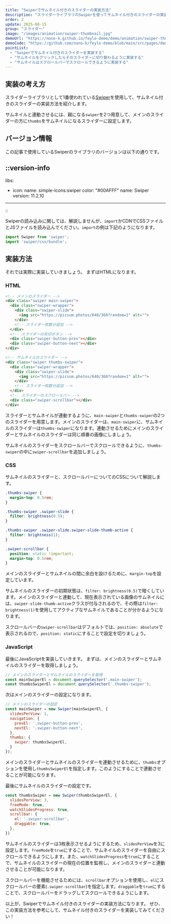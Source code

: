 ```yaml
---
title: "Swiperでサムネイル付きのスライダーの実装方法"
description: "スライダーライブラリのSwiperを使ってサムネイル付きのスライダーの実装方法を紹介します。サムネイルをクリックしたらそのスライダーに切り替わるように実装します。"
order: 2
update: 2025-08-15
group: "スライダー"
image: "/images/animation/swiper-thumbnail.jpg"
demoUrl: "https://nono-k.github.io/feylo-demo/demo/animation/swiper-thumbnail/"
demoCode: "https://github.com/nono-k/feylo-demo/blob/main/src/pages/demo/animation/swiper-thumbnail.astro"
pointList:
  - "Swiperでサムネイル付きのスライダーを実装する"
  - "サムネイルをクリックしたらそのスライダーに切り替わるように実装する"
  - "サムネイルはスクロールバーでスクロールできるように実装する"
---
```


## 実装の考え方

スライダーライブラリとして1番使われている[Swiper](https://swiperjs.com/)を使用して、サムネイル付きのスライダーの実装方法を紹介します。

サムネイルと連動させるには、親になる`swiper`を2つ用意して、メインのスライダーの方に`thumbs`をサムネイルになるスライダーに設定します。

## バージョン情報

この記事で使用しているSwiperのライブラリのバージョンは以下の通りです。

::version-info
---
libs:
  - icon: 
      name: simple-icons:swiper
      color: "#00AFFF"
    name: Swiper
    version: 11.2.10
---
::

Swiperの読み込みに関しては、解説しませんが、`import`かCDNでCSSファイルとJSファイルを読み込んでください。`import`の例は下記のようになります。

```js [JavaScript]
import Swiper from 'swiper';
import 'swiper/css/bundle';
```

## 実装方法

それでは実際に実装していきましょう。
まずはHTMLになります。

### HTML

```html [HTML]
<!-- メインのスライダー -->
<div class="swiper main-swiper">
  <div class="swiper-wrapper">
    <div class="swiper-slide">
      <img src="https://picsum.photos/640/360?random=1" alt="">
    </div>
    <!-- スライダー枚数分追加 -->
  </div>
  <!-- スライダーの矢印ボタン -->
  <div class="swiper-button-prev"></div>
  <div class="swiper-button-next"></div>
</div>

<!-- サムネイルのスライダー -->
<div class="swiper thumbs-swiper">
  <div class="swiper-wrapper">
    <div class="swiper-slide">
      <img src="https://picsum.photos/640/360?random=1" alt="">
    </div>
    <!-- スライダー枚数分追加 -->
  </div>
  <!-- スライダーのスクロールバー -->
  <div class="swiper-scrollbar"></div>
</div>
```

スライダーとサムネイルが連動するように、`main-swiper`と`thumbs-swiper`の2つのスライダーを用意します。メインのスライダーは、`main-swiper`に、サムネイルのスライダーは`thumbs-swiper`になります。連動させるためにメインのスライダーとサムネイルのスライダーは同じ順番の画像にしましょう。

サムネイルのスライダーをスクロールバーでスクロールできるように、`thumbs-swiper`の中に`swiper-scrollbar`を追加しましょう。

### CSS

サムネイルのスライダーと、スクロールバーについてのCSSについて解説します。

```css [CSS]
.thumbs-swiper {
  margin-top: 0.5rem;
}

.thumbs-swiper .swiper-slide {
  filter: brightness(0.5);
}

.thumbs-swiper .swiper-slide.swiper-slide-thumb-active {
  filter: brightness(1);
}

.swiper-scrollbar {
  position: static !important;
  margin-top: 0.5rem;
}
```
メインのスライダーとサムネイルの間に余白を設けるために、`margin-top`を設定しています。

サムネイルのスライダーの初期状態は、`filter: brightness(0.5)`で暗くしています。メインのスライダーと連動して、現在表示されている画像のサムネイルには、`swiper-slide-thumb-active`クラスが付与されるので、その際は`filter: brightness(1)`を使用してアクティブなサムネイルであることが分かるようになります。

スクロールバーの`swiper-scrollbar`はデフォルトでは、`position: absolute`で表示されるので、`position: static`にすることで設定を切りましょう。

### JavaScript

最後にJavaScriptを実装していきます。
まずは、メインのスライダーとサムネイルのスライダーを取得しましょう。

```js [JavaScript]
// メインのスライダーとサムネイルのスライダーを取得
const mainSwiperEl = document.querySelector('.main-swiper');
const thumbsSwiperEl = document.querySelector('.thumbs-swiper');
```

次はメインのスライダーの設定になります。

```js [JavaScript]
// メインのスライダーの設定
const mainSwiper = new Swiper(mainSwiperEl, {
  slidesPerView: 1,
  navigation: {
    prevEl: '.swiper-button-prev',
    nextEl: '.swiper-button-next',
  },
  thumbs: {
    swiper: thumbsSwiperEl,
  }
});
```
メインのスライダーとサムネイルのスライダーを連動させるために、`thumbs`オプションを使用し`thumbsSwiperEl`を指定します。このようにすることで連動させることが可能になります。

最後にサムネイルのスライダーの設定です。

```js [JavaScript]
const thumbsSwiper = new Swiper(thumbsSwiperEl, { 
  slidesPerView: 3,
  freeMode: true,
  watchSlidesProgress: true,
  scrollbar: {
    el: '.swiper-scrollbar',
    draggable: true,
  },
})
```

サムネイルのスライダーは3枚表示させるようにするため、`slidesPerView`を3に設定します。`freeMode`を`true`にすることで、サムネイルのスライダーを自由にスクロールできるようにします。また、`watchSlidesProgress`を`true`にすることで、サムネイルのスライダーの現在の位置を監視し、メインのスライダーと連動させることが可能になります。

スクロールバーを機能させるためには、`scrollbar`オプションを使用し、`el`にスクロールバーの要素(`.swiper-scrollbar`)を指定します。`draggable`を`true`にすることで、スクロールバーをドラッグしてスクロールできるようにします。

以上が、Swiperでサムネイル付きのスライダーの実装方法になります。
ぜひ、この実装方法を参考にして、サムネイル付きのスライダーを実装してみてください！